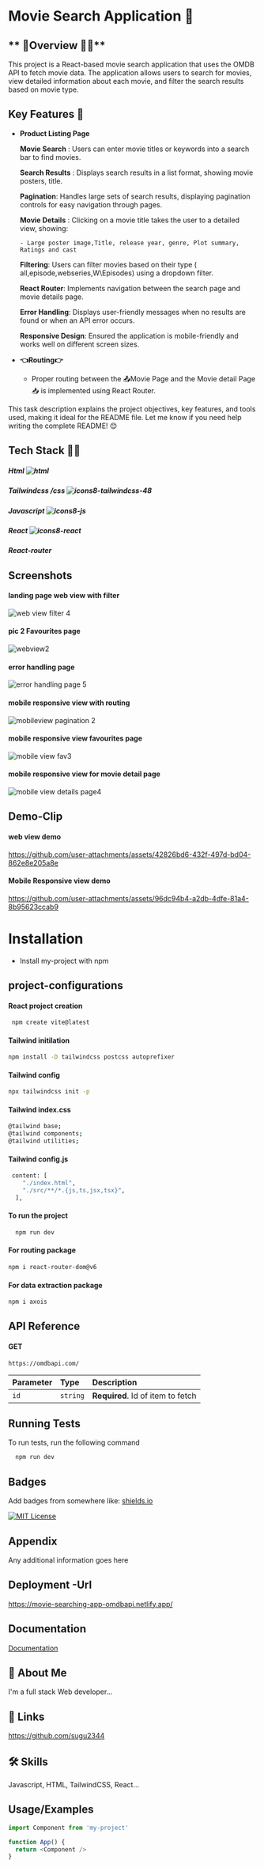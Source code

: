 
# **Movie Search Application 🔎**

## ** 📌Overview 🏌️‍♀️**

This project is a React-based movie search application that uses the OMDB API to fetch movie data. The application allows users to search for movies, view detailed information about each movie, and filter the search results based on movie type.



## **Key Features 🔎**

- **Product Listing Page**

    **Movie Search** : Users can enter movie titles or keywords into a search bar to find movies.

  **Search Results** : Displays search results in a list format, showing movie posters, title.

  **Pagination**: Handles large sets of search results, displaying pagination controls for easy navigation through pages.

  **Movie Details** : Clicking on a movie title takes the user to a detailed view, showing:

      - Large poster image,Title, release year, genre, Plot summary, Ratings and cast


  **Filtering**: Users can filter movies based on their type ( all,episode,webseries,W\Episodes) using a dropdown filter.

  **React Router**: Implements navigation between the search page and movie details page.

  **Error Handling**: Displays user-friendly messages when no results are found or when an API error occurs.

  **Responsive Design**: Ensured the application is mobile-friendly and works well on different screen sizes.


- **👈Routing👉**
  - Proper routing between the 📤Movie Page  and the Movie detail Page📥 is implemented using React Router.


This task description explains the project objectives, key features, and tools used, making it ideal for the README file. Let me know if you need help writing the complete README! 😊







## Tech Stack 🧑‍💻
##### Html ![html](https://github.com/user-attachments/assets/5bc41959-c867-49f1-b793-f8fc338af570)
##### Tailwindcss /css ![icons8-tailwindcss-48](https://github.com/user-attachments/assets/035dce74-609c-424d-b12a-dde8a68ec0b6)

##### Javascript ![icons8-js](https://github.com/user-attachments/assets/10c8976d-b45f-41d5-8a97-a62a0b0c5fd2)
##### React  ![icons8-react](https://github.com/user-attachments/assets/3f6bdb40-b7a6-4476-9caf-ffb9cf48287f)
##### React-router


## Screenshots

#### landing page web view with filter

![web view filter 4](https://github.com/user-attachments/assets/b5d9cd1f-b3ba-48ad-a02d-cca529b6590e)


#### pic 2 Favourites page

![webview2](https://github.com/user-attachments/assets/3f01d952-3cf5-4f66-9c76-07b618b93fc6)


#### error handling page

![error handling page 5](https://github.com/user-attachments/assets/23a689b1-5c07-4865-8f7b-ffb9fa50af4a)


#### mobile  responsive view with routing 

![mobileview pagination 2](https://github.com/user-attachments/assets/3e4209da-4f2e-4986-b2a3-79bb9bc6adca)

#### mobile  responsive view  favourites page
![mobile view fav3](https://github.com/user-attachments/assets/6043b7e7-c963-4b0d-9d5d-57820f3b6fab)

#### mobile  responsive view for movie detail page

![mobile view  details page4](https://github.com/user-attachments/assets/53fd32a7-52ef-4b13-a803-93fb9cdf2dea)







## Demo-Clip

#### web view  demo
https://github.com/user-attachments/assets/42826bd6-432f-497d-bd04-862e8e205a8e


#### Mobile Responsive view demo

https://github.com/user-attachments/assets/96dc94b4-a2db-4dfe-81a4-8b95623ccab9





# Installation

- Install my-project with npm

## project-configurations

#### React project creation

```bash
 npm create vite@latest

```
#### Tailwind initilation
```bash
npm install -D tailwindcss postcss autoprefixer
```
#### Tailwind config
```bash
npx tailwindcss init -p
```

#### Tailwind index.css
```bash
@tailwind base;
@tailwind components;
@tailwind utilities;
```
#### Tailwind config.js
```bash
 content: [
    "./index.html",
    "./src/**/*.{js,ts,jsx,tsx}",
  ],
```
#### To run the project
```bash
  npm run dev
```
#### For routing package 
```bash
npm i react-router-dom@v6
```
#### For data extraction package 
```bash
npm i axois
```
## API Reference


#### GET
```http
https://omdbapi.com/
```

| Parameter | Type     | Description                       |
| :-------- | :------- | :-------------------------------- |
| `id`      | `string` | **Required**. Id of item to fetch |



## Running Tests

To run tests, run the following command

```bash
  npm run dev
```


## Badges

Add badges from somewhere like: [shields.io](https://shields.io/)

[![MIT License](https://img.shields.io/badge/License-MIT-green.svg)](https://choosealicense.com/licenses/mit/)


## Appendix

Any additional information goes here


## Deployment -Url

https://movie-searching-app-omdbapi.netlify.app/

## Documentation

[Documentation](https://linktodocumentation)


## 🚀 About Me
I'm a full stack Web developer...


## 🔗 Links

https://github.com/sugu2344

## 🛠 Skills
Javascript, HTML, TailwindCSS, React...


## Usage/Examples

```javascript
import Component from 'my-project'

function App() {
  return <Component />
}
```



